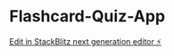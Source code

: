 # Flashcard-Quiz-App

[Edit in StackBlitz next generation editor ⚡️](https://stackblitz.com/~/github.com/YERRAGUNA123/Flashcard-Quiz-App)